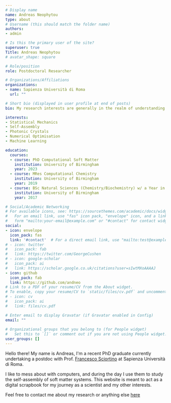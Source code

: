 ```yaml
---
# Display name
name: Andreas Neophytou
type: about
# Username (this should match the folder name)
authors:
- admin

# Is this the primary user of the site?
superuser: true
Title: Andreas Neophytou
# avatar_shape: square

# Role/position
role: Postdoctoral Researcher

# Organizations/Affiliations
organizations:
- name: Sapienza Università di Roma
  url: ""

# Short bio (displayed in user profile at end of posts)
bio: My research interests are generally in the realm of understanding programmable matter. Get in touch if there's anything you see here that interests you or you want to share something interesting with me.

interests:
- Statistical Mechanics
- Self-Assembly
- Photonic Crystals
- Numerical Optimisation
- Machine Learning

education:
  courses:
  - course: PhD Computational Soft Matter
    institution: University of Birmingham
    year: 2023
  - course: MRes Computational Chemistry
    institution: University of Birmingham
    year: 2019
  - course: BSc Natural Sciences (Chemistry/Biochemistry) w/ a Year in Computer Science
    institution: University of Birmingham
    year: 2017

# Social/Academic Networking
# For available icons, see: https://sourcethemes.com/academic/docs/widgets/#icons
#   For an email link, use "fas" icon pack, "envelope" icon, and a link in the
#   form "mailto:your-email@example.com" or "#contact" for contact widget.
social:
- icon: envelope
  icon_pack: fas
  link: '#contact'  # For a direct email link, use "mailto:test@example.org".
# - icon: twitter
#   icon_pack: fab
#   link: https://twitter.com/GeorgeCushen
# - icon: google-scholar
#   icon_pack: ai
#   link: https://scholar.google.co.uk/citations?user=sIwtMXoAAAAJ
- icon: github
  icon_pack: fab
  link: https://github.com/andneo
# Link to a PDF of your resume/CV from the About widget.
# To enable, copy your resume/CV to `static/files/cv.pdf` and uncomment the lines below.  
# - icon: cv
#   icon_pack: ai
#   link: files/cv.pdf

# Enter email to display Gravatar (if Gravatar enabled in Config)
email: ""
  
# Organizational groups that you belong to (for People widget)
#   Set this to `[]` or comment out if you are not using People widget.  
user_groups: []
---
```


<script src="/js/p5.min.js" type="text/javascript"></script>
<script src="/js/OpenSimplexNoise.js"></script>
<script src = "/js/marchingSquares.js"></script>

Hello there! My name is Andreas, I'm a recent PhD graduate currently undertaking a postdoc with Prof. [Francesco Sciortino](https://www.roma1.infn.it/~sciortif/index.html) at Sapienza Università di Roma. 

I like to mess about with computers, and during the day I use them to study the self-assembly of soft matter systems. This website is meant to act as a digital scrapbook for my journey as a scientist and my other interests.

Feel free to contact me about my research or anything else [here](#contact)